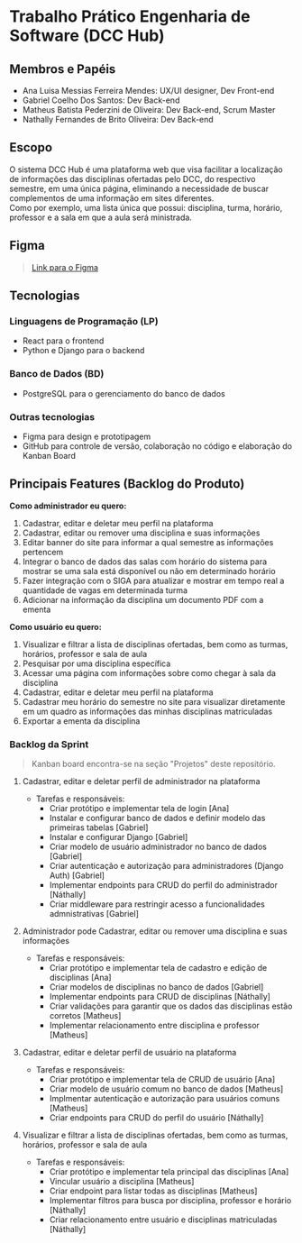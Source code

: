 # Trabalho Prático Engenharia de Software (DCC Hub)

## Membros e Papéis

- Ana Luisa Messias Ferreira Mendes: UX/UI designer, Dev Front-end
- Gabriel Coelho Dos Santos: Dev Back-end
- Matheus Batista Pederzini de Oliveira: Dev Back-end, Scrum Master
- Nathally Fernandes de Brito Oliveira: Dev Back-end

## Escopo

O sistema DCC Hub é uma plataforma web que visa facilitar a localização de informações das disciplinas ofertadas pelo DCC, do respectivo semestre, em uma única página, eliminando a necessidade de buscar complementos de uma informação em sites diferentes.\
Como por exemplo, uma lista única que possui: disciplina, turma, horário, professor e a sala em que a aula será ministrada.

## Figma

> [Link para o Figma](https://www.figma.com/design/npE0wHvBZicmdVGks0u8mr/DCC-Hub---Engenharia-de-Software?node-id=1503-192&t=nGQbo2HlObO2lEQ0-1)

## Tecnologias

### Linguagens de Programação (LP)

- React para o frontend
- Python e Django para o backend

### Banco de Dados (BD)

- PostgreSQL para o gerenciamento do banco de dados

### Outras tecnologias

- Figma para design e prototipagem
- GitHub para controle de versão, colaboração no código e elaboração do Kanban Board

## Principais Features (Backlog do Produto)

**Como administrador eu quero:**

  1. Cadastrar, editar e deletar meu perfil na plataforma
  2. Cadastrar, editar ou remover uma disciplina e suas informações
  3. Editar banner do site para informar a qual semestre as informações pertencem
  4. Integrar o banco de dados das salas com horário do sistema para mostrar se uma sala está disponível ou não em determinado horário
  5. Fazer integração com o SIGA para atualizar e mostrar em tempo real a quantidade de vagas em determinada turma
  6. Adicionar na informação da disciplina um documento PDF com a ementa

**Como usuário eu quero:**

  1. Visualizar e filtrar a lista de disciplinas ofertadas, bem como as turmas, horários, professor e sala de aula
  2. Pesquisar por uma disciplina específica
  3. Acessar uma página com informações sobre como chegar à sala da disciplina
  4. Cadastrar, editar e deletar meu perfil na plataforma
  5. Cadastrar meu horário do semestre no site para visualizar diretamente em um quadro as informações das minhas disciplinas matriculadas
  6. Exportar a ementa da disciplina

### Backlog da Sprint

> Kanban board encontra-se na seção "Projetos" deste repositório.

1. Cadastrar, editar e deletar perfil de administrador na plataforma
   - Tarefas e responsáveis:
     - Criar protótipo e implementar tela de login [Ana]
     - Instalar e configurar banco de dados e definir modelo das primeiras tabelas [Gabriel]
     - Instalar e configurar Django [Gabriel]
     - Criar modelo de usuário administrador no banco de dados [Gabriel]
     - Criar autenticação e autorização para administradores (Django Auth) [Gabriel]
     - Implementar endpoints para CRUD do perfil do administrador [Náthally]
     - Criar middleware para restringir acesso a funcionalidades admnistrativas [Gabriel]

2. Administrador pode Cadastrar, editar ou remover uma disciplina e suas informações
   - Tarefas e responsáveis:
     - Criar protótipo e implementar tela de cadastro e edição de disciplinas [Ana]
     - Criar modelos de disciplinas no banco de dados [Gabriel]
     - Implementar endpoints para CRUD de disciplinas [Náthally]
     - Criar validações para garantir que os dados das disciplinas estão corretos [Matheus]
     - Implementar relacionamento entre disciplina e professor [Matheus]

3. Cadastrar, editar e deletar perfil de usuário na plataforma
   - Tarefas e responsáveis:
     - Criar protótipo e implementar tela de CRUD de usuário [Ana]
     - Criar modelo de usuário comum no banco de dados [Matheus]
     - Implmentar autenticação e autorização para usuários comuns [Matheus]
     - Criar endpoints para CRUD do perfil do usuário [Náthally]

4. Visualizar e filtrar a lista de disciplinas ofertadas, bem como as turmas, horários, professor e sala de aula
   - Tarefas e responsáveis:
     - Criar protótipo e implementar tela principal das disciplinas [Ana]
     - Vincular usuário a disciplina [Matheus]
     - Criar endpoint para listar todas as disciplinas [Matheus]
     - Implementar filtros para busca por disciplina, professor e horário [Náthally]
     - Criar relacionamento entre usuário e disciplinas matriculadas [Náthally]
